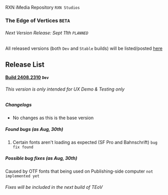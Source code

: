 RXN iMedia Repository `RXN Studios`
### The Edge of Vertices `BETA`
###### Next Version Release: Sept 11th `PLANNED`
All released versions (both `Dev` and `Stable` builds) will be listed/posted [here](https://hadesxr-git.github.io/RXNiMediaRepo/TEoV_beta "here")


## Release List
#### [Build 2408.2310](https://hadesxr-git.github.io/RXNiMediaRepo/TEoV_beta/Dev%20Build%202408.2310 "Build 2408.2310")   `Dev`
###### This version is only intended for UX Demo & Testing only
##### Changelogs
- No changes as this is the base version

##### Found bugs (as Aug, 30th)
1. Certain fonts aren't loading as expected (SF Pro and Bahnschrift) `bug fix found`

##### Possible bug fixes (as Aug, 30th)
Caused by OTF fonts that being used on Publishing-side computer `not implemented yet`

###### Fixes will be included in the next build of TEoV
